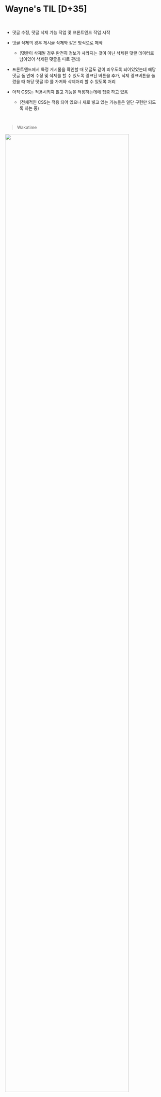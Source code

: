 Wayne's TIL [D+35]
===

<br>

- 댓글 수정, 댓글 삭제 기능 작업 및 프론트엔드 작업 시작

- 댓글 삭제의 경우 게시글 삭제와 같은 방식으로 제작
  - (댓글이 삭제될 경우 완전히 정보가 사라지는 것이 아닌 삭제된 댓글 데이터로 남아있어 삭제된 댓글을 따로 관리)

- 프론트엔드에서 특정 게시물을 확인할 때 댓글도 같이 띄우도록 되어있었는데 해당 댓글 폼 안에 수정 및 삭제를 할 수 있도록 링크된 버튼을 추가, 삭제 링크버튼을 눌렀을 때 해당 댓글 ID 를 가져와 삭제처리 할 수 있도록 처리

- 아직 CSS는 적용시키지 않고 기능을 적용하는데에 집중 하고 있음
  - (전체적인 CSS는 적용 되어 있으나 새로 넣고 있는 기능들은 일단 구현만 되도록 하는 중)

  
<br>

>Wakatime

<img src="https://github.com/RyeinKim/TIL/assets/25819095/0f20edf6-bc2c-4078-a71b-225827d578f6" width="90%">